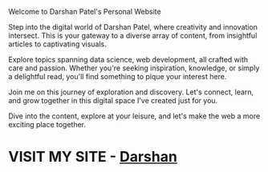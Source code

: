 Welcome to Darshan Patel's Personal Website

Step into the digital world of Darshan Patel, where creativity and innovation intersect. This is your gateway to a diverse array of content, from insightful articles to captivating visuals.

Explore topics spanning data science, web development, all crafted with care and passion. Whether you're seeking inspiration, knowledge, or simply a delightful read, you'll find something to pique your interest here.

Join me on this journey of exploration and discovery. Let's connect, learn, and grow together in this digital space I've created just for you.

Dive into the content, explore at your leisure, and let's make the web a more exciting place together.

# VISIT MY SITE - [Darshan](darshanpatelportfolio.netlify.app)
